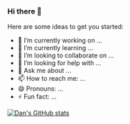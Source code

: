 ### Hi there 👋


Here are some ideas to get you started:

- 🔭 I’m currently working on ...
- 🌱 I’m currently learning ...
- 👯 I’m looking to collaborate on ...
- 🤔 I’m looking for help with ...
- 💬 Ask me about ...
- 📫 How to reach me: ...
- 😄 Pronouns: ...
- ⚡ Fun fact: ...

[![Dan's GitHub stats](https://github-readme-stats.vercel.app/api?username=d-756)](https://github.com/anuraghazra/github-readme-stats)
